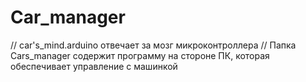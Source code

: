 # Car_manager

// car's_mind.arduino отвечает за мозг микроконтроллера
// Папка Cars_manager содержит программу на стороне ПК, которая обеспечивает управление с машинкой
